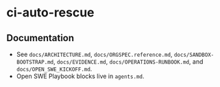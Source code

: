 # ci-auto-rescue

## Documentation
- See `docs/ARCHITECTURE.md`, `docs/ORGSPEC.reference.md`, `docs/SANDBOX-BOOTSTRAP.md`, `docs/EVIDENCE.md`, `docs/OPERATIONS-RUNBOOK.md`, and `docs/OPEN_SWE_KICKOFF.md`.
- Open SWE Playbook blocks live in `agents.md`.

